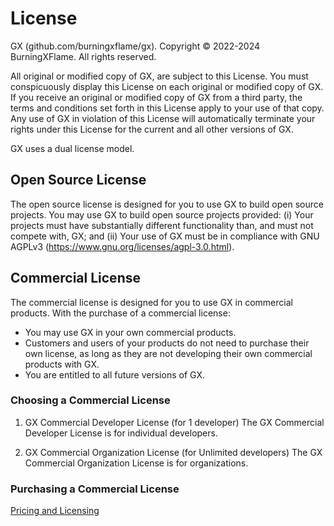 # License

GX (github.com/burningxflame/gx).
Copyright © 2022-2024 BurningXFlame. All rights reserved.

All original or modified copy of GX, are subject to this License.
You must conspicuously display this License on each original or modified copy of GX.
If you receive an original or modified copy of GX from a third party, the terms and conditions set forth in this License apply to your use of that copy.
Any use of GX in violation of this License will automatically terminate your rights under this License for the current and all other versions of GX.

GX uses a dual license model.

## Open Source License

The open source license is designed for you to use GX to build open source projects.
You may use GX to build open source projects provided: (i) Your projects must have substantially different functionality than, and must not compete with, GX; and (ii) Your use of GX must be in compliance with GNU AGPLv3 (<https://www.gnu.org/licenses/agpl-3.0.html>).

## Commercial License

The commercial license is designed for you to use GX in commercial products.
With the purchase of a commercial license:

- You may use GX in your own commercial products.
- Customers and users of your products do not need to purchase their own license, as long as they are not developing their own commercial products with GX.
- You are entitled to all future versions of GX.

### Choosing a Commercial License

1. GX Commercial Developer License
   (for 1 developer)
   The GX Commercial Developer License is for individual developers.

2. GX Commercial Organization License
   (for Unlimited developers)
   The GX Commercial Organization License is for organizations.

### Purchasing a Commercial License

[Pricing and Licensing](https://burningxflame.github.io/gx/doc/intro/#pricing-and-licensing)

